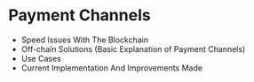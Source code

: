 # Payment Channels

- Speed Issues With The Blockchain
- Off-chain Solutions (Basic Explanation of Payment Channels)
- Use Cases
- Current Implementation And Improvements Made
